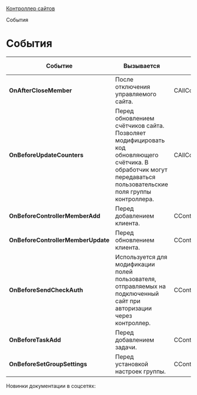 [Контроллер сайтов](/api_help/controller/index.php)

События

События
=======

| Событие | Вызывается | Метод | С версии |
| --- | --- | --- | --- |
| **OnAfterCloseMember** | После отключения управляемого сайта. | CAllControllerMember::CloseMember | 6.5.3 |
| **OnBeforeUpdateCounters** | Перед обновлением счётчиков сайта. Позволяет модифицировать код обновляющего счётчика. В обработчик могут передаваться пользовательские поля группы контроллера. | CAllControllerMember::UpdateCounters | 11.5.0 |
| **OnBeforeControllerMemberAdd** | Перед добавлением клиента. | CControllerMember::CheckFields | 12.5.0 |
| **OnBeforeControllerMemberUpdate** | Перед обновлением клиента. | CControllerMember::CheckFields | 12.5.0 |
| **OnBeforeSendCheckAuth** | Используется для модификации полей пользователя, отправляемых на подключенный сайт при авторизации через контроллер. | CControllerMember::CheckFields | 14.5.0 |
| **OnBeforeTaskAdd** | Перед добавлением задачи. | CControllerTask::CheckFields | 15.5.0 |
| **OnBeforeSetGroupSettings** | Перед установкой настроек группы. | CControllerMember::SetGroupSettings | 16.0.1 |

Новинки документации в соцсетях: